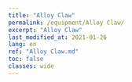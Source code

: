 ```yaml
---
title: "Alloy Claw"
permalink: /equipment/Alloy Claw/
excerpt: "Alloy Claw"
last_modified_at: 2021-01-26
lang: en
ref: "Alloy Claw.md"
toc: false
classes: wide
---
```


